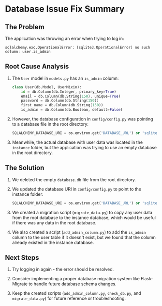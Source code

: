 # Database Issue Fix Summary

## The Problem

The application was throwing an error when trying to log in:

```
sqlalchemy.exc.OperationalError: (sqlite3.OperationalError) no such column: user.is_admin
```

## Root Cause Analysis

1. The `User` model in `models.py` has an `is_admin` column:

   ```python
   class User(db.Model, UserMixin):
       id = db.Column(db.Integer, primary_key=True)
       email = db.Column(db.String(150), unique=True)
       password = db.Column(db.String(150))
       first_name = db.Column(db.String(150))
       is_admin = db.Column(db.Boolean, default=False)
   ```

2. However, the database configuration in `config/config.py` was pointing to a database file in the root directory:

   ```python
   SQLALCHEMY_DATABASE_URI = os.environ.get('DATABASE_URL') or 'sqlite:///database.db'
   ```

3. Meanwhile, the actual database with user data was located in the `instance` folder, but the application was trying to use an empty database in the root directory.

## The Solution

1. We deleted the empty `database.db` file from the root directory.

2. We updated the database URI in `config/config.py` to point to the instance folder:

   ```python
   SQLALCHEMY_DATABASE_URI = os.environ.get('DATABASE_URL') or 'sqlite:///instance/database.db'
   ```

3. We created a migration script (`migrate_data.py`) to copy any user data from the root database to the instance database, which would be useful if there was any data in the root database.

4. We also created a script (`add_admin_column.py`) to add the `is_admin` column to the user table if it doesn't exist, but we found that the column already existed in the instance database.

## Next Steps

1. Try logging in again - the error should be resolved.

2. Consider implementing a proper database migration system like Flask-Migrate to handle future database schema changes.

3. Keep the created scripts (`add_admin_column.py`, `check_db.py`, and `migrate_data.py`) for future reference or troubleshooting.
